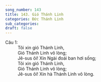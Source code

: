 ```yaml
---
song_number: 143
title: 143. Gió Thánh Linh
categories: Đức Thánh Linh
sub_categories: 
draft: false
---
```

<dl><dt>Câu 1:</dt><dd data-verse="1">Tôi xin gió Thánh Linh, <br/>Gió Thánh Linh vô lòng; <br/>Jê-sus ôi! Xin Ngài đoái ban hơi sống; <br/>Tôi xin gió Thánh Linh, <br/>Gió Thánh Linh vô lòng; <br/>Jê-sus ôi! Xin hà Thánh Linh vô lòng. </dd></dl>
